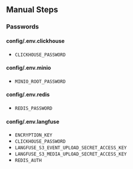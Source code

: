
## Manual Steps

### Passwords

#### config/.env.clickhouse

* `CLICKHOUSE_PASSWORD`

#### config/.env.minio

* `MINIO_ROOT_PASSWORD`

#### config/.env.redis

* `REDIS_PASSWORD`

#### config/.env.langfuse

* `ENCRYPTION_KEY`
* `CLICKHOUSE_PASSWORD`
* `LANGFUSE_S3_EVENT_UPLOAD_SECRET_ACCESS_KEY`
* `LANGFUSE_S3_MEDIA_UPLOAD_SECRET_ACCESS_KEY`
* `REDIS_AUTH`
